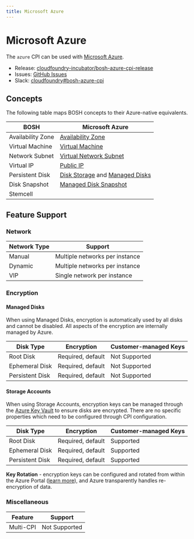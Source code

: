 ```yaml
---
title: Microsoft Azure
---
```


# Microsoft Azure

The `azure` CPI can be used with [Microsoft Azure](https://azure.microsoft.com/).

 * Release: [cloudfoundry-incubator/bosh-azure-cpi-release](https://github.com/cloudfoundry-incubator/bosh-azure-cpi-release)
 * Issues: [GitHub Issues](https://github.com/cloudfoundry-incubator/bosh-azure-cpi-release/issues)
 * Slack: [cloudfoundry#bosh-azure-cpi](https://cloudfoundry.slack.com/messages/bosh-azure-cpi)


## Concepts

The following table maps BOSH concepts to their Azure-native equivalents.

| BOSH              | Microsoft Azure |
| ----------------- | --------------- |
| Availability Zone | [Availability Zone](https://docs.microsoft.com/en-us/azure/availability-zones/az-overview) |
| Virtual Machine   | [Virtual Machine](https://docs.microsoft.com/en-us/azure/virtual-machines/linux/sizes) |
| Network Subnet    | [Virtual Network Subnet](https://docs.microsoft.com/en-us/azure/virtual-network/virtual-networks-overview) |
| Virtual IP        | [Public IP](https://docs.microsoft.com/en-us/azure/virtual-network/virtual-network-ip-addresses-overview-arm#public-ip-addresses) |
| Persistent Disk   | [Disk Storage](https://azure.microsoft.com/en-us/services/storage/disks/) and [Managed Disks](https://azure.microsoft.com/en-us/services/managed-disks/) |
| Disk Snapshot     | [Managed Disk Snapshot](https://docs.microsoft.com/en-us/azure/virtual-machines/windows/managed-disks-overview#managed-disk-snapshots) |
| Stemcell          |  |


## Feature Support


### Network

| Network Type | Support |
| ------------ | ------- |
| Manual       | Multiple networks per instance |
| Dynamic      | Multiple networks per instance |
| VIP          | Single network per instance |


### Encryption


#### Managed Disks

When using Managed Disks, encryption is automatically used by all disks and cannot be disabled. All aspects of the encryption are internally managed by Azure.

| Disk Type       | Encryption | Customer-managed Keys |
| --------------- | ---------- | --------------------- |
| Root Disk       | Required, default | Not Supported |
| Ephemeral Disk  | Required, default | Not Supported |
| Persistent Disk | Required, default | Not Supported |


#### Storage Accounts

When using Storage Accounts, encryption keys can be managed through the [Azure Key Vault](https://azure.microsoft.com/en-us/services/key-vault/) to ensure disks are encrypted. There are no specific properties which need to be configured through CPI configuration.

| Disk Type       | Encryption | Customer-managed Keys |
| --------------- | ---------- | --------------------- |
| Root Disk       | Required, default | Supported |
| Ephemeral Disk  | Required, default | Supported |
| Persistent Disk | Required, default | Supported |

**Key Rotation** - encryption keys can be configured and rotated from within the Azure Portal ([learn more](https://docs.microsoft.com/en-us/azure/security/azure-security-disk-encryption)), and Azure transparently handles re-encryption of data.


### Miscellaneous

| Feature   | Support |
| --------- | ------- |
| Multi-CPI | Not Supported |
